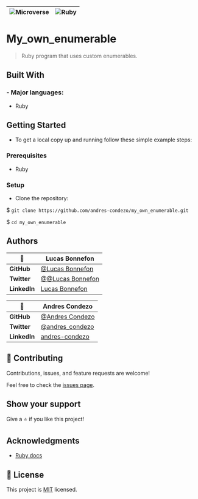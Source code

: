 | ![Microverse](https://img.shields.io/badge/Microverse-blueviolet)      |  ![Ruby](https://img.shields.io/badge/ruby-%23CC342D.svg?style=for-the-badge&logo=ruby&logoColor=white) |
| ------------ | ---------------------------------------------------- |

# My_own_enumerable

> Ruby program that uses custom enumerables.

## Built With

### - Major languages:

  - Ruby

## Getting Started

- To get a local copy up and running follow these simple example steps:

### Prerequisites

  - Ruby

### Setup

- Clone the repository:

$ `git clone https://github.com/andres-condezo/my_own_enumerable.git`

$ `cd my_own_enumerable`

## Authors

|    👤    | **Lucas Bonnefon**                                               |
| ------------ | ---------------------------------------------------- |
| **GitHub**   | [@Lucas Bonnefon](https://github.com/ryxtor)         |
| **Twitter**  | [@@Lucas Bonnefon](https://twitter.com/ryxtor)        |
| **LinkedIn** | [Lucas Bonnefon](https://www.linkedin.com/in/lucasbonnefon/)|

|    👤    | **Andres Condezo**                                               |
| ------------ | ---------------------------------------------------- |
| **GitHub**   | [@Andres Condezo](https://github.com/andres-condezo)         |
| **Twitter**  | [@andres_condezo](https://twitter.com/andres_condezo)        |
| **LinkedIn** | [andres-condezo](https://www.linkedin.com/in/andres-condezo/)|

## 🤝 Contributing

Contributions, issues, and feature requests are welcome!

Feel free to check the [issues page](../../issues/).

## Show your support

Give a ⭐️ if you like this project!

## Acknowledgments

- [Ruby docs](https://ruby-doc.org)

## 📝 License

This project is [MIT](./MIT.md) licensed.
